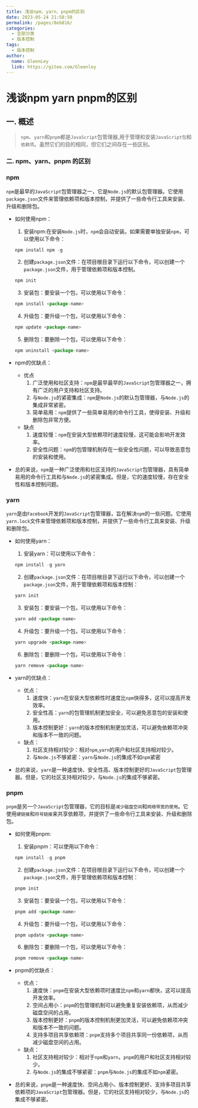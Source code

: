 ```yaml
---
title: 浅谈npm、yarn、pnpm的区别
date: 2023-05-24 21:58:50
permalink: /pages/8eb816/
categories:
  - 全部分类
  - 版本控制
tags:
  - 版本控制
author: 
  name: GleenLey
  link: https://gitee.com/Gleenley
---
```


# 浅谈npm yarn pnpm的区别

## 一. 概述


> `npm`、`yarn`和`pnpm`都是`JavaScript`包管理器,用于管理和安装`JavaScript包`和`依赖项`。虽然它们的目的相同，但它们之间存在一些区别。

<!-- more -->

### 二. npm、yarn、pnpm 的区别

### npm

`npm`是最早的`JavaScript`包管理器之一，它是`Node.js`的默认包管理器。它使用`package.json`文件来管理依赖项和版本控制，并提供了一些命令行工具来安装、升级和删除包。

*   如何使用npm：
    
    1.  安装npm:在安装`Node.js`时，`npm`会自动安装。如果需要单独安装`npm`，可以使用以下命令：
    
    ```js
    npm install npm -g
    ```
    
    2.  创建`package.json`文件：在项目根目录下运行以下命令，可以创建一个`package.json`文件，用于管理依赖项和版本控制。
    
    ```js
    npm init
    ```
    
    3.  安装包：要安装一个包，可以使用以下命令：
    
    ```js
    npm install <package-name>
    ```
    
    4.  升级包：要升级一个包，可以使用以下命令：
    
    ```js
    npm update <package-name>
    ```
    
    5.  删除包：要删除一个包，可以使用以下命令：
    
    ```js
    npm uninstall <package-name>
    ```
    
*   npm的优缺点：
    *   优点
        1.  广泛使用和社区支持：`npm`是最早最早的`JavaScript`包管理器之一，拥有广泛的用户支持和社区支持。
        2.  与`Node.js`的紧密集成：`npm`是`Node.js`的默认包管理器，与`Node.js`的集成非常紧密。
        3.  简单易用：`npm`提供了一些简单易用的命令行工具，使得安装、升级和删除包非常方便。
    *   缺点
        1.  速度较慢：`npm`在安装大型依赖项时速度较慢，这可能会影响开发效率。
        2.  安全性问题：`npm`的包管理机制存在一些安全性问题，可以导致恶意包的安装和使用。
*   总的来说，`npm`是一种广泛使用和社区支持的`JavaScript`包管理器，具有简单易用的命令行工具和与`Node.js`的紧密集成。但是，它的速度较慢，存在安全性和版本控制问题。

### yarn

`yarn`是由`Facebook`开发的`JavaScript`包管理器，旨在解决`npm`的一些问题。它使用`yarn.lock`文件来管理依赖项和版本控制，并提供了一些命令行工具来安装、升级和删除包。

*   如何使用yarn：
    
    1.  安装yarn：可以使用以下命令：
    
    ```js
    npm install -g yarn
    ```
    
    2.  创建`package.json`文件：在项目根目录下运行以下命令，可以创建一个`package.json`文件，用于管理依赖项和版本控制：
    
    ```js
    yarn init
    ```
    
    3.  安装包：要安装一个包，可以使用以下命令：
    
    ```js
    yarn add <package-name>
    ```
    
    4.  升级包：要升级一个包，可以使用以下命令：
    
    ```js
    yarn upgrade <package-name>
    ```
    
    6.  删除包：要删除一个包，可以使用以下命令：
    
    ```js
    yarn remove <package-name>
    ```
    
*   yarn的优缺点：
    *   优点：
        1.  速度快：`yarn`在安装大型依赖性时速度比`npm`快得多，这可以提高开发效率。
        2.  安全性高：`yarn`的包管理机制更加安全，可以避免恶意包的安装和使用。
        3.  版本控制更好：`yarn`的版本控制机制更加灵活，可以避免依赖项冲突和版本不一致的问题。
    *   缺点：
        1.  社区支持相对较少：相对`npm`,`yarn`的用户和社区支持相对较少。
        2.  与`Node.js`不够紧密：`yarn`与`Node.js`的集成不如`npm`紧密
*   总的来说，`yarn`是一种速度快、安全性高、版本控制更好的`JavaScript`包管理器。但是，它的社区支持相对较少，与`Node.js`的集成不够紧密。

### pnpm

`pnpm`是另一个`JavaScript`包管理器，它的目标是`减少磁盘空间`和`网络带宽的使用`。它使用`硬链接`和`符号链接`来共享依赖项，并提供了一些命令行工具来安装、升级和删除包。

*   如何使用pnpm:
    
    1.  安装pnpm：可以使用以下命令：
    
    ```js
    npm install -g pnpm
    ```
    
    2.  创建`package.json`文件：在项目根目录下运行以下命令，可以创建一个`package.json`文件，用于管理依赖项和版本控制：
    
    ```js
    pnpm init
    ```
    
    3.  安装包：要安装一个包，可以使用以下命令：
    
    ```js
    pnpm add <package-name>
    ```
    
    4.  升级包：要升级一个包，可以使用以下命令：
    
    ```js
    pnpm update <package-name>
    ```
    
    6.  删除包：要删除一个包，可以使用以下命令：
    
    ```js
    pnpm remove <package-name>
    ```
    
*   pnpm的优缺点：
    *   优点：
        1.  速度快：`pnpm`在安装大型依赖项时速度比`npm`和`yarn`都快，这可以提高开发效率。
        2.  空间占用小：`pnpm`的包管理机制可以避免重复安装依赖项，从而减少磁盘空间的占用。
        3.  版本控制更好：`pnpm`的版本控制机制更加灵活，可以避免依赖项冲突和版本不一致的问题。
        4.  支持多项目共享依赖项：`pnpm`支持多个项目共享同一份依赖项，从而减少磁盘空间的占用。
    *   缺点：
        1.  社区支持相对较少：相对于`npm`和`yarn`，`pnpm`的用户和社区支持相对较少。
        2.  与`Node.js`的集成不够紧密：`pnpm`与`Node.js`的集成不如`npm`紧密。
*   总的来说，`pnpm`是一种速度快、空间占用小、版本控制更好、支持多项目共享依赖项的`JavaScript`包管理器。但是，它的社区支持相对较少，与`Node.js`的集成不够紧密。

  

